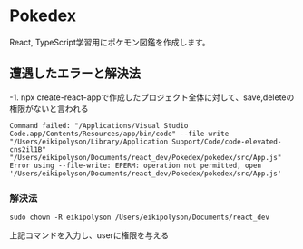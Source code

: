 # Pokedex
React, TypeScript学習用にポケモン図鑑を作成します。

## 遭遇したエラーと解決法

-1. npx create-react-appで作成したプロジェクト全体に対して、save,deleteの権限がないと言われる

```Command failed: "/Applications/Visual Studio Code.app/Contents/Resources/app/bin/code" --file-write "/Users/eikipolyson/Library/Application Support/Code/code-elevated-cns2il1B" "/Users/eikipolyson/Documents/react_dev/Pokedex/pokedex/src/App.js" Error using --file-write: EPERM: operation not permitted, open '/Users/eikipolyson/Documents/react_dev/Pokedex/pokedex/src/App.js'```

### 解決法

```sudo chown -R eikipolyson /Users/eikipolyson/Documents/react_dev```

上記コマンドを入力し、userに権限を与える